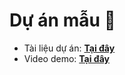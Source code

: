 # Dự án mẫu 👋
- Tài liệu dự án: [**Tại đây**](https://drive.google.com/drive/u/1/folders/1NoqKqLrKzYx2lBHAKHEtxnKQirgBHU2f)
- Video demo: [**Tại đây**](https://drive.google.com/file/d/1yGDMD6U0ZzFHXXSWiGj-UsDGMAcFcw-m/view?usp=sharing)
